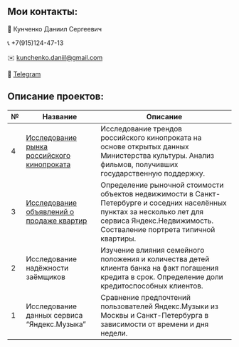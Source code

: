 ## Мои контакты:
:bust_in_silhouette: Кунченко Даниил Сергеевич

:telephone_receiver: +7(915)124-47-13

:envelope: kunchenko.daniil@gmail.com

:link: [Telegram](https://t.me/sochimoscow)


## Описание проектов:

| № | Название | Описание |
|---|----------|--------------|
| 4 | [Исследование рынка российского кинопроката](https://github.com/dkunchenko/yandex-practicum-projects/blob/main/04_russian%20cinematography/russian%20cinematography.ipynb) | Исследование трендов российского кинопроката на основе открытых данных Министерства культуры. Анализ фильмов, получивших государственную поддержку. |
| 3 | [Исследование объявлений о продаже квартир](https://github.com/dkunchenko/yandex-practicum-projects/blob/main/03_spb_real_estate_market/spb_real_estate_market.ipynb) | Определение рыночной стоимости объектов недвижимости в Санкт-Петербурге и соседних населённых пунктах за несколько лет для сервиса Яндекс.Недвижимость. Состваление портрета типичной квартиры. |
| 2 |Исследование надёжности заёмщиков| Изучение влияния семейного положения и количества детей клиента банка на факт погашения кредита в срок. Определение доли кредитоспособных клиентов.|
| 1 |Исследование данных сервиса “Яндекс.Музыка”|Сравнение предпочтений пользователей Яндекс.Музыки из Москвы и Санкт-Петербурга в зависимости от времени и дня недели.|
